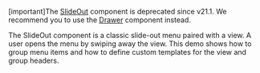 [important]The [SlideOut](/Documentation/ApiReference/UI_Components/dxSlideOut/) component is deprecated since v21.1. We recommend you to use the [Drawer](/Documentation/Guide/UI_Components/Drawer/Getting_Started_with_Navigation_Drawer/) component instead.

The SlideOut component is a classic slide-out menu paired with a view. A user opens the menu by swiping away the view. This demo shows how to group menu items and how to define custom templates for the view and group headers.